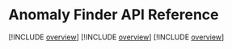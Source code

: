 # Anomaly Finder API Reference

[!INCLUDE [overview](./apiref/overview.md)]
[!INCLUDE [overview](./apiref/definitions.md)]
[!INCLUDE [overview](./apiref/paths.md)]